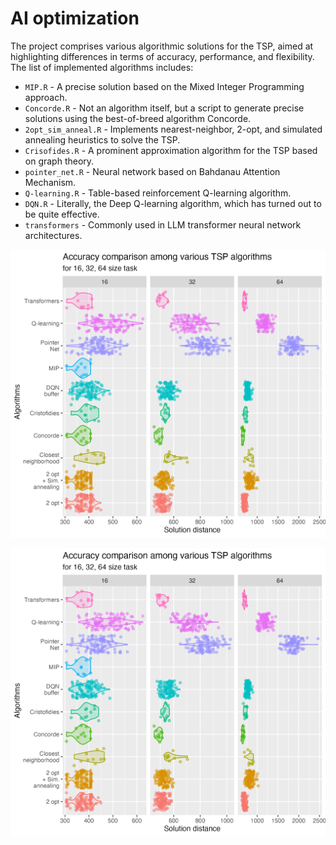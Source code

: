 # AI optimization

The project comprises various algorithmic solutions for the TSP, aimed at highlighting differences 
in terms of accuracy, performance, and flexibility. The list of implemented algorithms includes:

- `MIP.R` - A precise solution based on the Mixed Integer Programming approach.
- `Concorde.R` - Not an algorithm itself, but a script to generate precise solutions using the best-of-breed algorithm Concorde.
- `2opt_sim_anneal.R` - Implements nearest-neighbor, 2-opt, and simulated annealing heuristics to solve the TSP.
- `Crisofides.R` - A prominent approximation algorithm for the TSP based on graph theory.
- `pointer_net.R` - Neural network based on Bahdanau Attention Mechanism.
- `Q-learning.R` - Table-based reinforcement Q-learning algorithm. 
- `DQN.R` - Literally, the Deep Q-learning algorithm, which has turned out to be quite effective.
- `transformers` - Commonly used in LLM transformer neural network architectures.

![Accuracy](diagrams/accuracy.png)

![Duration](diagrams/duration.png)